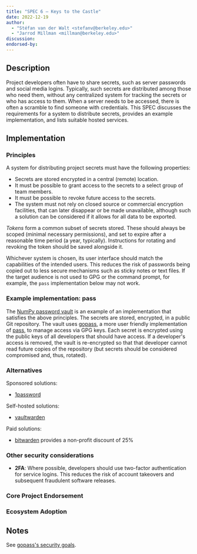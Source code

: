```yaml
---
title: "SPEC 6 — Keys to the Castle"
date: 2022-12-19
author:
  - "Stéfan van der Walt <stefanv@berkeley.edu>"
  - "Jarrod Millman <millman@berkeley.edu>"
discussion:
endorsed-by:
---
```


## Description

<!--
Briefly and clearly describe the proposal.
Explain the general need and the advantages of this specific proposal.
If relevant, include examples of how the new functionality would be used,
intended use-cases, and pseudo-code illustrating its use.
-->

Project developers often have to share secrets, such as server passwords and social media logins.
Typically, such secrets are distributed among those who need them, without any centralized system for tracking the secrets or who has access to them.
When a server needs to be accessed, there is often a scramble to find someone with credentials.
This SPEC discusses the requirements for a system to distribute secrets, provides an example implementation, and lists suitable hosted services.

## Implementation

### Principles

A system for distributing project secrets must have the following properties:

- Secrets are stored encrypted in a central (remote) location.
- It must be possible to grant access to the secrets to a select group of team members.
- It must be possible to revoke future access to the secrets.
- The system must not rely on closed source or commercial encryption facilities, that
  can later disappear or be made unavailable, although such a solution can be considered if it allows for all data to be exported.

_Tokens_ form a common subset of secrets stored. These should always be scoped (minimal necessary permissions), and set to expire after a reasonable time period (a year, typically). Instructions for rotating and revoking the token should be saved alongside it.

Whichever system is chosen, its user interface should match the capabilities of the intended users.
This reduces the risk of passwords being copied out to less secure mechanisms such as sticky notes or text files.
If the target audience is not used to GPG or the command prompt, for example, the `pass` implementation below may not work.

### Example implementation: pass

The [NumPy password vault](https://github.com/scientific-python/vault-template) is an example of an implementation that satisfies the above principles.
The secrets are stored, encrypted, in a public Git repository.
The vault uses [gopass](https://github.com/gopasspw/gopass), a more user friendly implementation of [pass](https://www.passwordstore.org/), to manage access via GPG keys.
Each secret is encrypted using the public keys of all developers that should have access.
If a developer's access is removed, the vault is re-encrypted so that that developer cannot read future copies of the repository (but secrets should be considered compromised and, thus, rotated).

### Alternatives

Sponsored solutions:

- [1password](https://github.com/1Password/1password-teams-open-source)

Self-hosted solutions:

- [vaultwarden](https://github.com/dani-garcia/vaultwarden)

Paid solutions:

- [bitwarden](https://bitwarden.com/) provides a non-profit discount of 25%

### Other security considerations

- **2FA**: Where possible, developers should use two-factor authentication for service logins.
  This reduces the risk of account takeovers and subsequent fraudulent software releases.

### Core Project Endorsement

<!--
Discuss what it means for a core project to endorse this SPEC.
-->

### Ecosystem Adoption

<!--
Discuss what it means for a project to adopt this SPEC.
-->

## Notes

See [gopass's security goals](https://github.com/gopasspw/gopass/blob/master/docs/security.md#security-goals).

<!--
Include a bulleted list of annotated links, comments,
and other ancillary information as needed.
-->
